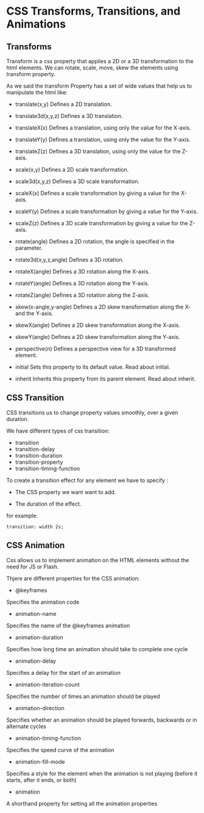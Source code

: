 # CSS Transforms, Transitions, and Animations

## Transforms

Transform is a css property that applies a 2D or a 3D transformation to the html elements.
We can rotate, scale, move, skew the elements using transform property.

As we said the transform Property has a set of wide values that help us to manipulate the html like:
	
* translate(x,y)	Defines a 2D translation.

* translate3d(x,y,z)	Defines a 3D translation.

* translateX(x)	Defines a translation, using only the value for the X-axis.

* translateY(y)	Defines a translation, using only the value for the Y-axis.

* translateZ(z)	Defines a 3D translation, using only the value for the Z-axis.

* scale(x,y)	Defines a 2D scale transformation.	
* scale3d(x,y,z)	Defines a 3D scale transformation.

* scaleX(x)	Defines a scale transformation by giving a value for the X-axis.

* scaleY(y)	Defines a scale transformation by giving a value for the Y-axis.

* scaleZ(z)	Defines a 3D scale transformation by giving a value for the Z-axis.	

* rotate(angle)	Defines a 2D rotation, the angle is specified in the parameter.	

* rotate3d(x,y,z,angle)	Defines a 3D rotation.

* rotateX(angle)	Defines a 3D rotation along the X-axis.	

* rotateY(angle)	Defines a 3D rotation along the Y-axis.	

* rotateZ(angle)	Defines a 3D rotation along the Z-axis.	

* skew(x-angle,y-angle)	Defines a 2D skew transformation along the X- and the Y-axis.

* skewX(angle)	Defines a 2D skew transformation along the X-axis.	

* skewY(angle)	Defines a 2D skew transformation along the Y-axis.

* perspective(n)	Defines a perspective view for a 3D transformed element.	

* initial	Sets this property to its default value. Read about initial.	

* inherit	Inherits this property from its parent element. Read about inherit.

## CSS Transition

CSS transitions us to change property values smoothly, over a given duration.

We have different types of css transition:

* transition
* transition-delay
* transition-duration
* transition-property
* transition-timing-function

To create a transition effect for any element we have to specify :

* The CSS property we want want to add.

* The duration of the effect.

for example:

`transition: width 2s;`

## CSS Animation


Css allows us to implement animation on the HTML elements without the need for JS or Flash.

Thjere are different properties for the CSS animation:

* @keyframes

Specifies the animation code

* animation-name

Specifies the name of the @keyframes animation


* animation-duration

Specifies how long time an animation should take to complete one cycle


* animation-delay

Specifies a delay for the start of an animation

* animation-iteration-count

Specifies the number of times an animation should be played


* animation-direction

Specifies whether an animation should be played forwards, backwards or in alternate cycles


* animation-timing-function

Specifies the speed curve of the animation


* animation-fill-mode

Specifies a style for the element when the animation is not playing (before it starts, after it ends, or both)


* animation

A shorthand property for setting all the animation properties
